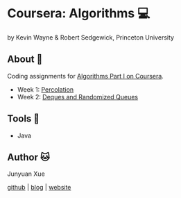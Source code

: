 # Coursera: Algorithms :computer:
by Kevin Wayne & Robert Sedgewick, Princeton University

## About :straight_ruler:
Coding assignments for [Algorithms Part I on Coursera](https://www.coursera.org/learn/algorithms-part1).

* Week 1: [Percolation](http://coursera.cs.princeton.edu/algs4/assignments/percolation.html)
* Week 2: [Deques and Randomized Queues](http://coursera.cs.princeton.edu/algs4/assignments/queues.html)

## Tools :wrench:
* Java

## Author :cat:
Junyuan Xue

[github](https://github.com/junyuanxue) | [blog](https://spinningcodes.wordpress.com/) | [website](http://junyuanxue.github.io/)
